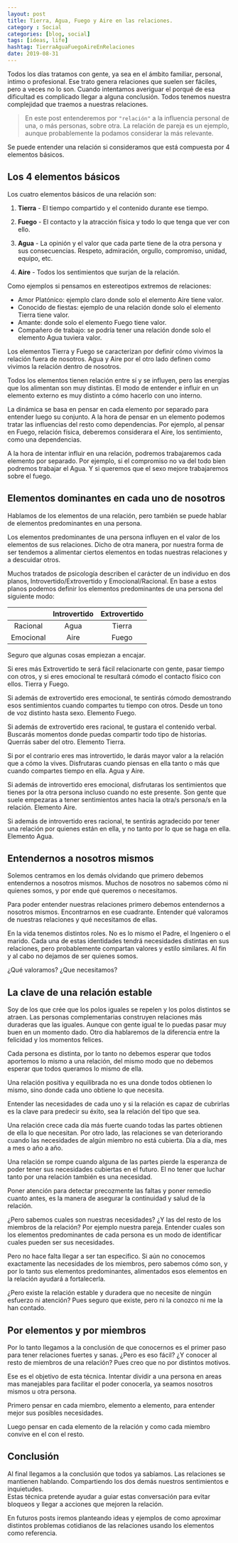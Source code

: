 ```yaml
---
layout: post
title: Tierra, Agua, Fuego y Aire en las relaciones.
category : Social
categories: [blog, social]
tags: [ideas, life]
hashtag: TierraAguaFuegoAireEnRelaciones
date: 2019-08-31
---
```


Todos los días tratamos con gente, ya sea en el ámbito familiar, personal, intimo o profesional. Ese trato genera relaciones que suelen ser fáciles, pero a veces no lo son. Cuando intentamos averiguar el porqué de esa dificultad es complicado llegar a alguna conclusión. Todos tenemos nuestra complejidad que traemos a nuestras relaciones.  

> En este post entenderemos por `"relación"` a la influencia personal de una, o más personas, sobre otra. La relación de pareja es un ejemplo, aunque probablemente la podamos considerar la más relevante.

Se puede entender una relación si consideramos que está compuesta por 4 elementos básicos.

## Los 4 elementos básicos

Los cuatro elementos básicos de una relación son:

1. **Tierra** -
El tiempo compartido y el contenido durante ese tiempo.

1. **Fuego** -
El contacto y la atracción física y todo lo que tenga que ver con ello.

1. **Agua** -
La opinión y el valor que cada parte tiene de la otra persona y sus consecuencias. Respeto, admiración, orgullo, compromiso, unidad, equipo, etc.

1. **Aire** -
Todos los sentimientos que surjan de la relación.

Como ejemplos si pensamos en estereotipos extremos de relaciones:

* Amor Platónico: ejemplo claro donde solo el elemento Aire tiene valor.
* Conocido de fiestas: ejemplo de una relación donde solo el elemento Tierra tiene valor.
* Amante: donde solo el elemento Fuego tiene valor.
* Compañero de trabajo: se podría tener una relación donde solo el elemento Agua tuviera valor.

Los elementos Tierra y Fuego se caracterizan por definir cómo vivimos la relación fuera de nosotros. Agua y Aire por el otro lado definen como vivimos la relación dentro de nosotros.

Todos los elementos tienen relación entre sí y se influyen, pero las energías que los alimentan son muy distintas. El modo de entender e influir en un elemento externo es muy distinto a cómo hacerlo con uno interno.

La dinámica se basa en pensar en cada elemento por separado para entender luego su conjunto.
A la hora de pensar en un elemento podemos tratar las influencias del resto como dependencias. Por ejemplo, al pensar en Fuego, relación física, deberemos considerara el Aire, los sentimiento, como una dependencias.

A la hora de intentar influir en una relación, podremos trabajaremos cada elemento por separado. Por ejemplo, si el compromiso no va del todo bien podremos trabajar el Agua. Y si queremos que el sexo mejore trabajaremos sobre el fuego.

## Elementos dominantes en cada uno de nosotros

Hablamos de los elementos de una relación, pero también se puede hablar de elementos predominantes en una persona.

Los elementos predominantes de una persona influyen en el valor de los elementos de sus relaciones.
Dicho de otra manera, por nuestra forma de ser tendemos a alimentar ciertos elementos en todas nuestras relaciones y a descuidar otros.

Muchos tratados de psicología describen el carácter de un individuo en dos planos, Introvertido/Extrovertido y Emocional/Racional.
En base a estos planos podemos definir los elementos predominantes de una persona del siguiente modo:

|              | Introvertido | Extrovertido |
| :----------: | :----------: | :----------: |
| Racional     |   Agua       | Tierra       |
| Emocional    |   Aire       | Fuego        |

Seguro que algunas cosas empiezan a encajar.

Si eres más Extrovertido te será fácil relacionarte con gente, pasar tiempo con otros, y si eres emocional te resultará cómodo el contacto físico con ellos. Tierra y Fuego.

Si además de extrovertido eres emocional, te sentirás cómodo demostrando esos sentimientos cuando compartes tu tiempo con otros. Desde un tono de voz distinto hasta sexo. Elemento Fuego.

Si además de extrovertido eres racional, te gustara el contenido verbal. Buscarás momentos donde puedas compartir todo tipo de historias. Querrás saber del otro. Elemento Tierra.

Si por el contrario eres mas introvertido, le darás mayor valor a la relación que a cómo la vives. Disfrutaras cuando piensas en ella tanto o más que cuando compartes tiempo en ella. Agua y Aire.

Si además de introvertido eres emocional, disfrutaras los sentimientos que tienes por la otra persona incluso cuando no este presente. Son gente que suele  empezaras a tener sentimientos antes hacia la otra/s persona/s en la relación. Elemento Aire.

Si además de introvertido eres racional, te sentirás agradecido por tener una relación por quienes están en ella, y no tanto por lo que se haga en ella. Elemento Agua.

## Entendernos a nosotros mismos

Solemos centramos en los demás olvidando que primero debemos entendernos a nosotros mismos. Muchos de nosotros no sabemos cómo ni quienes somos, y por ende qué queremos o necesitamos.

Para poder entender nuestras relaciones primero debemos entendernos a nosotros mismos. Encontrarnos en ese cuadrante. Entender qué valoramos de nuestras relaciones y qué necesitamos de ellas.

En la vida tenemos distintos roles. No es lo mismo el Padre, el Ingeniero o el marido. Cada una de estas identidades tendrá necesidades distintas en sus relaciones, pero probablemente compartan valores y estilo similares. Al fin y al cabo no dejamos de ser quienes somos.

¿Qué valoramos? ¿Que necesitamos?

## La clave de una relación estable

Soy de los que crée que los polos iguales se repelen y los polos distintos se atraen. Las personas complementarias construyen relaciones más duraderas que las iguales. Aunque con gente igual te lo puedas pasar muy buen en un momento dado. Otro dia hablaremos de la diferencia entre la felicidad y los momentos felices.

Cada persona es distinta, por lo tanto no debemos esperar que todos aportemos lo mismo a una relación, del mismo modo que no debemos esperar que todos queramos lo mismo de ella.

Una relación positiva y equilibrada no es una donde todos obtienen lo mismo, sino donde cada uno obtiene lo que necesita.

Entender las necesidades de cada uno y si la relación es capaz de cubrirlas es la clave para predecir su éxito, sea la relación del tipo que sea.

Una relación crece cada día más fuerte cuando todas las partes obtienen de ella lo que necesitan. Por otro lado, las relaciones se van deteriorando cuando las necesidades de algún miembro no está cubierta. Día a día, mes a mes o año a año.

Una relación se rompe cuando alguna de las partes pierde la esperanza de poder tener sus necesidades cubiertas en el futuro. El no tener que luchar tanto por una relación también es una necesidad.

Poner atención para detectar precozmente las faltas y poner remedio cuanto antes, es la manera de asegurar la continuidad y salud de la relación.

¿Pero sabemos cuales son nuestras necesidades? ¿Y las del resto de los miembros de la relación? Por ejemplo nuestra pareja.
Entender cuales son los elementos predominantes de cada persona es un modo de identificar cuales pueden ser sus necesidades.

Pero no hace falta llegar a ser tan especifico. Si aún no conocemos exactamente las necesidades de los miembros, pero sabemos cómo son, y por lo tanto sus elementos predominantes, alimentados esos elementos en la relación ayudará a fortalecerla.

¿Pero existe la relación estable y duradera que no necesite de ningún esfuerzo ni atención? Pues seguro que existe, pero ni la conozco ni me la han contado.

## Por elementos y por miembros

Por lo tanto llegamos a la conclusión de que conocernos es el primer paso para tener relaciones fuertes y sanas. ¿Pero es eso fácil? ¿Y conocer al resto de miembros de una relación? Pues creo que no por distintos motivos.

Ese es el objetivo de esta técnica. Intentar dividir a una persona en areas mas manejables para facilitar el poder conocerla, ya seamos nosotros mismos u otra persona.

Primero pensar en cada miembro, elemento a elemento, para entender mejor sus posibles necesidades.

Luego pensar en cada elemento de la relación y como cada miembro convive en el con el resto.

## Conclusión

Al final llegamos a la conclusión que todos ya sabíamos. Las relaciones se mantienen hablando. Compartiendo los dos demás nuestros sentimientos e inquietudes.  
Estas técnica pretende ayudar a guiar estas conversación para evitar bloqueos y llegar a acciones que mejoren la relación.

En futuros posts iremos planteando ideas y ejemplos de como aproximar distintos problemas cotidianos de las relaciones usando los elementos como referencia.
